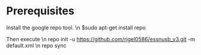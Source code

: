 # Prerequisites
Install the google repo tool. \n
$sudo apt-get install repo

Then execute \n
repo init -u https://github.com/rigel0586/essnusb_v3.git -m default.xml \n
repo sync
